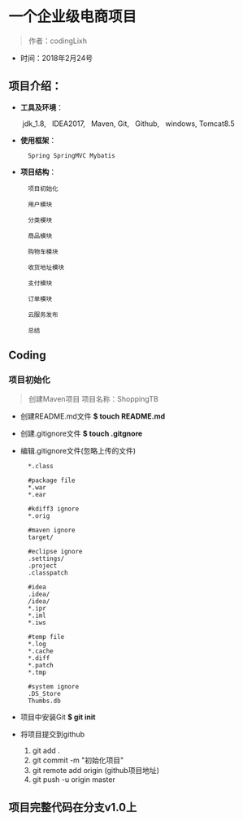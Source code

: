 # 一个企业级电商项目

> 作者：codingLixh

- 时间：2018年2月24号

## 项目介绍：
    
- **工具及环境**：

        jdk_1.8,    IDEA2017,   Maven,  Git,    Github,    windows, Tomcat8.5
        
- **使用框架**：

        Spring SpringMVC Mybatis
        
- **项目结构**：

        项目初始化
           
        用户模块
            
        分类模块
            
        商品模块
            
        购物车模块
           
        收货地址模块
          
        支付模块
            
        订单模块
            
        云服务发布
           
        总结
        
## Coding
    
### 项目初始化

> 创建Maven项目 项目名称：ShoppingTB

- 创建README.md文件  **$ touch README.md**

- 创建.gitignore文件  **$ touch .gitgnore**

- 编辑.gitignore文件(忽略上传的文件)

        *.class
        
        #package file
        *.war
        *.ear
        
        #kdiff3 ignore
        *.orig
        
        #maven ignore
        target/
        
        #eclipse ignore
        .settings/
        .project
        .classpatch
        
        #idea
        .idea/
        /idea/
        *.ipr
        *.iml
        *.iws
        
        #temp file
        *.log
        *.cache
        *.diff
        *.patch
        *.tmp
        
        #system ignore
        .DS_Store
        Thumbs.db

- 项目中安装Git    **$ git init**

- 将项目提交到github
    
    1.   git add .
    2.   git commit -m "初始化项目"
    3.   git remote add origin (github项目地址)
    4.   git push -u origin master
    

## 项目完整代码在分支v1.0上
